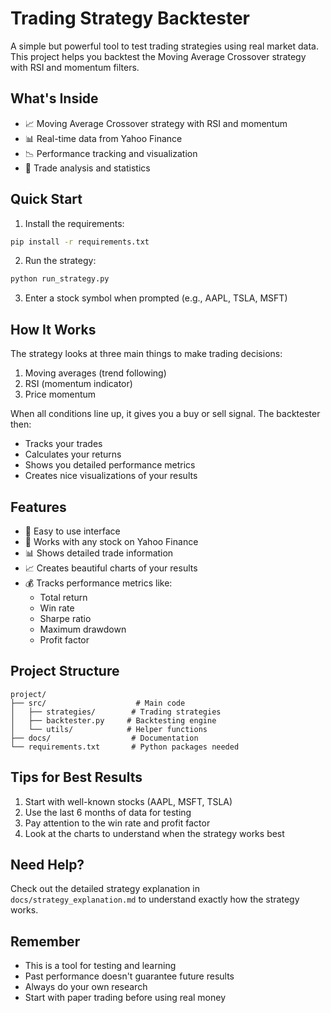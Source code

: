 # Trading Strategy Backtester

A simple but powerful tool to test trading strategies using real market data. This project helps you backtest the Moving Average Crossover strategy with RSI and momentum filters.

## What's Inside
- 📈 Moving Average Crossover strategy with RSI and momentum
- 📊 Real-time data from Yahoo Finance
- 📉 Performance tracking and visualization
- 🎯 Trade analysis and statistics

## Quick Start
1. Install the requirements:
```bash
pip install -r requirements.txt
```

2. Run the strategy:
```bash
python run_strategy.py
```

3. Enter a stock symbol when prompted (e.g., AAPL, TSLA, MSFT)

## How It Works
The strategy looks at three main things to make trading decisions:
1. Moving averages (trend following)
2. RSI (momentum indicator)
3. Price momentum

When all conditions line up, it gives you a buy or sell signal. The backtester then:
- Tracks your trades
- Calculates your returns
- Shows you detailed performance metrics
- Creates nice visualizations of your results

## Features
- 🚀 Easy to use interface
- 📱 Works with any stock on Yahoo Finance
- 📊 Shows detailed trade information
- 📈 Creates beautiful charts of your results
- 💰 Tracks performance metrics like:
  - Total return
  - Win rate
  - Sharpe ratio
  - Maximum drawdown
  - Profit factor

## Project Structure
```
project/
├── src/                    # Main code
│   ├── strategies/        # Trading strategies
│   ├── backtester.py     # Backtesting engine
│   └── utils/            # Helper functions
├── docs/                  # Documentation
└── requirements.txt       # Python packages needed
```

## Tips for Best Results
1. Start with well-known stocks (AAPL, MSFT, TSLA)
2. Use the last 6 months of data for testing
3. Pay attention to the win rate and profit factor
4. Look at the charts to understand when the strategy works best

## Need Help?
Check out the detailed strategy explanation in `docs/strategy_explanation.md` to understand exactly how the strategy works.

## Remember
- This is a tool for testing and learning
- Past performance doesn't guarantee future results
- Always do your own research
- Start with paper trading before using real money 